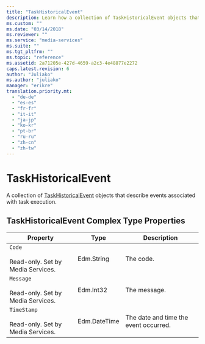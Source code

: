 ```yaml
---
title: "TaskHistoricalEvent"
description: Learn how a collection of TaskHistoricalEvent objects that describe events associated with task execution.
ms.custom: ""
ms.date: "03/14/2018"
ms.reviewer: ""
ms.service: "media-services"
ms.suite: ""
ms.tgt_pltfrm: ""
ms.topic: "reference"
ms.assetid: 2a71205e-427d-4659-a2c3-4e48877e2272
caps.latest.revision: 6
author: "Juliako"
ms.author: "juliako"
manager: "erikre"
translation.priority.mt: 
  - "de-de"
  - "es-es"
  - "fr-fr"
  - "it-it"
  - "ja-jp"
  - "ko-kr"
  - "pt-br"
  - "ru-ru"
  - "zh-cn"
  - "zh-tw"
---
```

# TaskHistoricalEvent
A collection of [TaskHistoricalEvent](../operations/taskhistoricalevent.md) objects that describe events associated with task execution.  
  
## TaskHistoricalEvent Complex Type Properties  
  
|Property|Type|Description|  
|--------------|----------|-----------------|  
|`Code`<br /><br /> Read-only. Set by Media Services.|Edm.String|The code.|  
|`Message`<br /><br /> Read-only. Set by Media Services.|Edm.Int32|The message.|  
|`TimeStamp`<br /><br /> Read-only. Set by Media Services.|Edm.DateTime|The date and time the event occurred.|